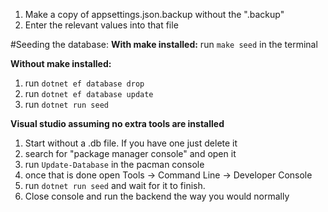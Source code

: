 1. Make a copy of appsettings.json.backup without the ".backup"
2. Enter the relevant values into that file

#Seeding the database:
**With make installed:** run `make seed` in the terminal

**Without make installed:** 
1. run `dotnet ef database drop`
2. run `dotnet ef database update`
3. run `dotnet run seed`

**Visual studio assuming no extra tools are installed**
1. Start without a .db file. If you have one just delete it
2. search for "package manager console" and open it
3. run `Update-Database` in the pacman console
4. once that is done open Tools -> Command Line -> Developer Console
5. run `dotnet run seed` and wait for it to finish.
6. Close console and run the backend the way you would normally